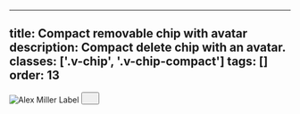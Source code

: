 <!--
 *              © 2025 Visa
 *
 * Licensed under the Apache License, Version 2.0 (the "License");
 * you may not use this file except in compliance with the License.
 * You may obtain a copy of the License at
 *
 *         http://www.apache.org/licenses/LICENSE-2.0
 *
 * Unless required by applicable law or agreed to in writing, software
 * distributed under the License is distributed on an "AS IS" BASIS,
 * WITHOUT WARRANTIES OR CONDITIONS OF ANY KIND, either express or implied.
 * See the License for the specific language governing permissions and
 * limitations under the License.
 *
 -->
---
title: Compact removable chip with avatar 
description: Compact delete chip with an avatar.
classes: ['.v-chip', '.v-chip-compact']
tags: []
order: 13
---

<div class="v-chip v-chip-compact v-flex">
  <img alt="Alex Miller" class="v-avatar" src="https:\/\/productdesignsystem.visa.com/react/static/media/stockphoto.00942236bfc829538141.png"/>
  <span>
    Label
  </span>
  <button aria-label="clear" class="v-button v-button-icon v-button-tertiary v-button-subtle" type="button">
    <svg class="v-icon v-icon-visa v-icon-tiny" height="16" viewbox="0 0 16 16" width="16">
      <use href="#visa-clear-alt-tiny">
      </use>
    </svg>
  </button>
</div>
